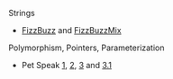 Strings 
 - [FizzBuzz][fb] and [FizzBuzzMix][fbm] 

[fb]: https://10.100.1.147/cloudcoder/#exercise?c=30,p=971
[fbm]: https://10.100.1.147/cloudcoder/#exercise?c=30,p=972

Polymorphism, Pointers, Parameterization 
 - Pet Speak [1][p1], [2][p2], [3][p3] and [3.1][p31] 

[p1]: https://10.100.1.147/cloudcoder/#exercise?c=18,p=520
[p2]: https://10.100.1.147/cloudcoder/#exercise?c=18,p=521
[p3]: https://10.100.1.147/cloudcoder/#exercise?c=18,p=522
[p31]: https://10.100.1.147/cloudcoder/#exercise?c=18,p=770

